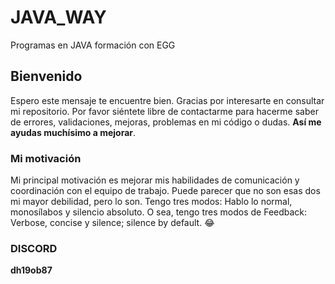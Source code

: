 # JAVA_WAY
Programas en JAVA formación con EGG

## Bienvenido

Espero este mensaje te encuentre bien. Gracias por interesarte en consultar mi repositorio. Por favor siéntete libre de contactarme para hacerme saber de errores, validaciones, mejoras, problemas en mi código o dudas. **Así me ayudas muchísimo a mejorar**.

### Mi motivación

Mi principal motivación es mejorar mis habilidades de comunicación y coordinación con el equipo de trabajo. Puede parecer que no son esas dos mi mayor debilidad, pero lo son. Tengo tres modos: Hablo lo normal, monosílabos y silencio absoluto. O sea, tengo tres modos de Feedback: Verbose, concise y silence; silence by default. 😂

### DISCORD

**dh19ob87**

